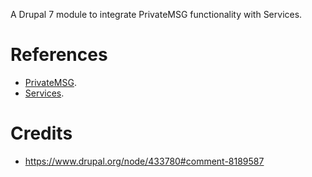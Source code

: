 A Drupal 7 module to integrate PrivateMSG functionality with Services.

# References

* [PrivateMSG](https://www.drupal.org/project/privatemsg).
* [Services](https://www.drupal.org/project/services).

# Credits

* https://www.drupal.org/node/433780#comment-8189587
